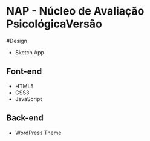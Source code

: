 # NAP - Núcleo de Avaliação PsicológicaVersão

#Design

* Sketch App

## Font-end 

* HTML5
* CSS3
* JavaScript

## Back-end

* WordPress Theme
